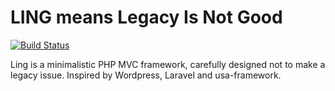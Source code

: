# LING means Legacy Is Not Good

[![Build Status](https://travis-ci.org/ling-framework/orm-common.svg?branch=master)](https://travis-ci.org/ling-framework/orm-common)

Ling is a minimalistic PHP MVC framework, carefully designed not to make a legacy issue. Inspired by Wordpress, Laravel and usa-framework.
